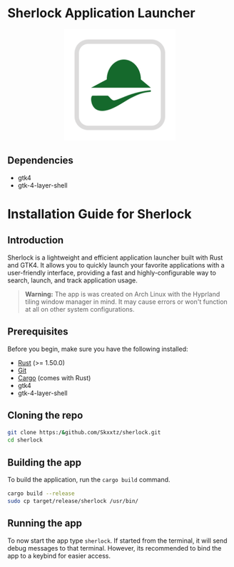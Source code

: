# Sherlock Application Launcher
<div align="center" style="text-align:center">
  <picture>
    <source media="(prefers-color-scheme: dark)" srcset="images/logo-dark.svg">
    <source media="(prefers-color-scheme: light)" srcset="images/logo-light.svg">
    <img alt="sherlock logo" height="250" src="images/logo-light.svg">
  </picture>
</div>


## Dependencies
- gtk4
- gtk-4-layer-shell

# Installation Guide for Sherlock

## Introduction
Sherlock is a lightweight and efficient application launcher built with Rust and GTK4. It allows you to quickly launch your favorite applications with a user-friendly interface, providing a fast and highly-configurable way to search, launch, and track application usage.

> **Warning:** The app is was created on Arch Linux with the Hyprland tiling window manager in mind. It may cause errors or won't function at all on other system configurations.

## Prerequisites
Before you begin, make sure you have the following installed:
- [Rust](https://www.rust-lang.org/) (>= 1.50.0)
- [Git](https://git-scm.com/)
- [Cargo](https://doc.rust-lang.org/cargo/) (comes with Rust)
- gtk4
- gtk-4-layer-shell

## Cloning the repo
```bash 
git clone https:/&github.com/Skxxtz/sherlock.git
cd sherlock
```

## Building the app
To build the application, run the `cargo build` command.
```bash 
cargo build --release
sudo cp target/release/sherlock /usr/bin/
```

## Running the app
To now start the app type `sherlock`. If started from the terminal, it will send debug messages to that terminal. However, its recommended to bind the app to a keybind for easier access.

